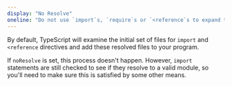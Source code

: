 ```yaml
---
display: "No Resolve"
oneline: "Do not use `import`s, `require`s or `<reference`s to expand the number of files TypeScript should add to a project."
---
```


By default, TypeScript will examine the initial set of files for `import` and `<reference` directives and add these resolved files to your program.

If `noResolve` is set, this process doesn't happen.
However, `import` statements are still checked to see if they resolve to a valid module, so you'll need to make sure this is satisfied by some other means.
